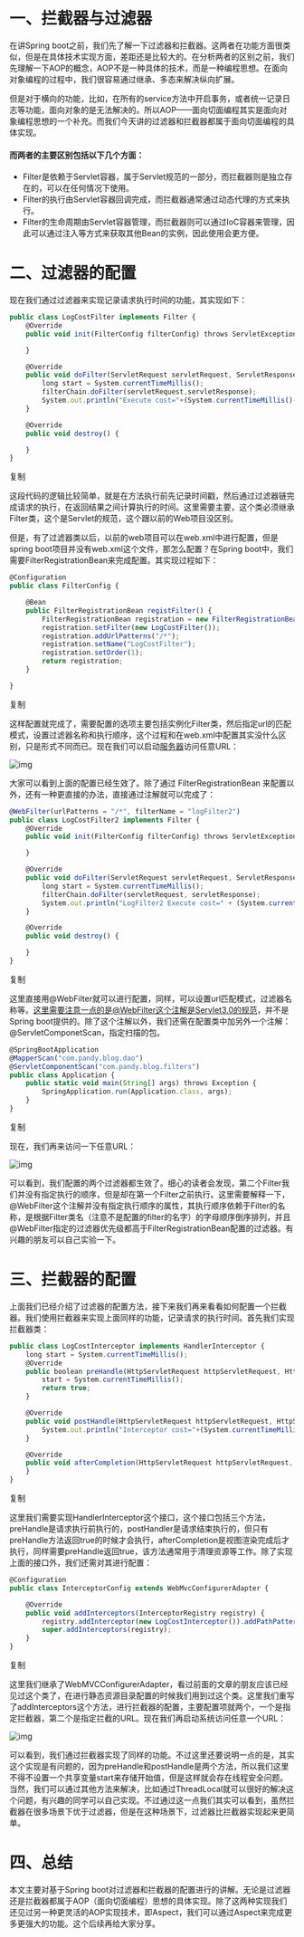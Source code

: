 # **一、拦截器与过滤器**

在讲Spring boot之前，我们先了解一下过滤器和拦截器。这两者在功能方面很类似，但是在具体技术实现方面，差距还是比较大的。在分析两者的区别之前，我们先理解一下AOP的概念，AOP不是一种具体的技术，而是一种编程思想。在面向对象编程的过程中，我们很容易通过继承、多态来解决纵向扩展。

但是对于横向的功能，比如，在所有的service方法中开启事务，或者统一记录日志等功能，面向对象的是无法解决的。所以AOP——面向切面编程其实是面向对象编程思想的一个补充。而我们今天讲的过滤器和拦截器都属于面向切面编程的具体实现。

#### 而两者的主要区别包括以下几个方面：

- Filter是依赖于Servlet容器，属于Servlet规范的一部分，而拦截器则是独立存在的，可以在任何情况下使用。
- Filter的执行由Servlet容器回调完成，而拦截器通常通过动态代理的方式来执行。
- Filter的生命周期由Servlet容器管理，而拦截器则可以通过IoC容器来管理，因此可以通过注入等方式来获取其他Bean的实例，因此使用会更方便。

# **二、过滤器的配置**

现在我们通过过滤器来实现记录请求执行时间的功能，其实现如下：

```javascript
public class LogCostFilter implements Filter {
    @Override
    public void init(FilterConfig filterConfig) throws ServletException {

    }

    @Override
    public void doFilter(ServletRequest servletRequest, ServletResponse servletResponse, FilterChain filterChain) throws IOException, ServletException {
        long start = System.currentTimeMillis();
        filterChain.doFilter(servletRequest,servletResponse);
        System.out.println("Execute cost="+(System.currentTimeMillis()-start));
    }

    @Override
    public void destroy() {

    }
}
```

复制

这段代码的逻辑比较简单，就是在方法执行前先记录时间戳，然后通过过滤器链完成请求的执行，在返回结果之间计算执行的时间。这里需要主要，这个类必须继承Filter类，这个是Servlet的规范，这个跟以前的Web项目没区别。

但是，有了过滤器类以后，以前的web项目可以在web.xml中进行配置，但是spring boot项目并没有web.xml这个文件，那怎么配置？在Spring boot中，我们需要FilterRegistrationBean来完成配置。其实现过程如下：

```javascript
@Configuration
public class FilterConfig {

    @Bean
    public FilterRegistrationBean registFilter() {
        FilterRegistrationBean registration = new FilterRegistrationBean();
        registration.setFilter(new LogCostFilter());
        registration.addUrlPatterns("/*");
        registration.setName("LogCostFilter");
        registration.setOrder(1);
        return registration;
    }

}
```

复制

这样配置就完成了，需要配置的选项主要包括实例化Filter类，然后指定url的匹配模式，设置过滤器名称和执行顺序，这个过程和在web.xml中配置其实没什么区别，只是形式不同而已。现在我们可以启动[服务器](https://cloud.tencent.com/product/cvm?from=10680)访问任意URL：

![img](122.png)

大家可以看到上面的配置已经生效了。除了通过 FilterRegistrationBean 来配置以外，还有一种更直接的办法，直接通过注解就可以完成了：

```javascript
@WebFilter(urlPatterns = "/*", filterName = "logFilter2")
public class LogCostFilter2 implements Filter {
    @Override
    public void init(FilterConfig filterConfig) throws ServletException {

    }

    @Override
    public void doFilter(ServletRequest servletRequest, ServletResponse servletResponse, FilterChain filterChain) throws IOException, ServletException {
        long start = System.currentTimeMillis();
        filterChain.doFilter(servletRequest, servletResponse);
        System.out.println("LogFilter2 Execute cost=" + (System.currentTimeMillis() - start));
    }

    @Override
    public void destroy() {

    }
}
```

复制

这里直接用@WebFilter就可以进行配置，同样，可以设置url匹配模式，过滤器名称等。这里需要注意一点的是@WebFilter这个注解是Servlet3.0的规范，并不是Spring boot提供的。除了这个注解以外，我们还需在配置类中加另外一个注解：@ServletComponetScan，指定扫描的包。

```javascript
@SpringBootApplication
@MapperScan("com.pandy.blog.dao")
@ServletComponentScan("com.pandy.blog.filters")
public class Application {
    public static void main(String[] args) throws Exception {
        SpringApplication.run(Application.class, args);
    }
}
```

复制

现在，我们再来访问一下任意URL：

![img](123.png)

可以看到，我们配置的两个过滤器都生效了。细心的读者会发现，第二个Filter我们并没有指定执行的顺序，但是却在第一个Filter之前执行。这里需要解释一下，@WebFilter这个注解并没有指定执行顺序的属性，其执行顺序依赖于Filter的名称，是根据Filter类名（注意不是配置的filter的名字）的字母顺序倒序排列，并且@WebFilter指定的过滤器优先级都高于FilterRegistrationBean配置的过滤器。有兴趣的朋友可以自己实验一下。

# 

# **三、拦截器的配置**

上面我们已经介绍了过滤器的配置方法，接下来我们再来看看如何配置一个拦截器。我们使用拦截器来实现上面同样的功能，记录请求的执行时间。首先我们实现拦截器类：

```javascript
public class LogCostInterceptor implements HandlerInterceptor {
    long start = System.currentTimeMillis();
    @Override
    public boolean preHandle(HttpServletRequest httpServletRequest, HttpServletResponse httpServletResponse, Object o) throws Exception {
        start = System.currentTimeMillis();
        return true;
    }

    @Override
    public void postHandle(HttpServletRequest httpServletRequest, HttpServletResponse httpServletResponse, Object o, ModelAndView modelAndView) throws Exception {
        System.out.println("Interceptor cost="+(System.currentTimeMillis()-start));
    }

    @Override
    public void afterCompletion(HttpServletRequest httpServletRequest, HttpServletResponse httpServletResponse, Object o, Exception e) throws Exception {
    }
}
```

复制

这里我们需要实现HandlerInterceptor这个接口，这个接口包括三个方法，preHandle是请求执行前执行的，postHandler是请求结束执行的，但只有preHandle方法返回true的时候才会执行，afterCompletion是视图渲染完成后才执行，同样需要preHandle返回true，该方法通常用于清理资源等工作。除了实现上面的接口外，我们还需对其进行配置：

```javascript
@Configuration
public class InterceptorConfig extends WebMvcConfigurerAdapter {

    @Override
    public void addInterceptors(InterceptorRegistry registry) {
        registry.addInterceptor(new LogCostInterceptor()).addPathPatterns("/**");
        super.addInterceptors(registry);
    }
}
```

复制

这里我们继承了WebMVCConfigurerAdapter，看过前面的文章的朋友应该已经见过这个类了，在进行静态资源目录配置的时候我们用到过这个类。这里我们重写了addInterceptors这个方法，进行拦截器的配置，主要配置项就两个，一个是指定拦截器，第二个是指定拦截的URL。现在我们再启动系统访问任意一个URL：

![img](124.png)

可以看到，我们通过拦截器实现了同样的功能。不过这里还要说明一点的是，其实这个实现是有问题的，因为preHandle和postHandle是两个方法，所以我们这里不得不设置一个共享变量start来存储开始值，但是这样就会存在线程安全问题。当然，我们可以通过其他方法来解决，比如通过ThreadLocal就可以很好的解决这个问题，有兴趣的同学可以自己实现。不过通过这一点我们其实可以看到，虽然拦截器在很多场景下优于过滤器，但是在这种场景下，过滤器比拦截器实现起来更简单。

# 

# **四、总结**

本文主要对基于Spring boot对过滤器和拦截器的配置进行的讲解。无论是过滤器还是拦截器都属于AOP（面向切面编程）思想的具体实现。除了这两种实现我们还见过另一种更灵活的AOP实现技术，即Aspect，我们可以通过Aspect来完成更多更强大的功能。这个后续再给大家分享。